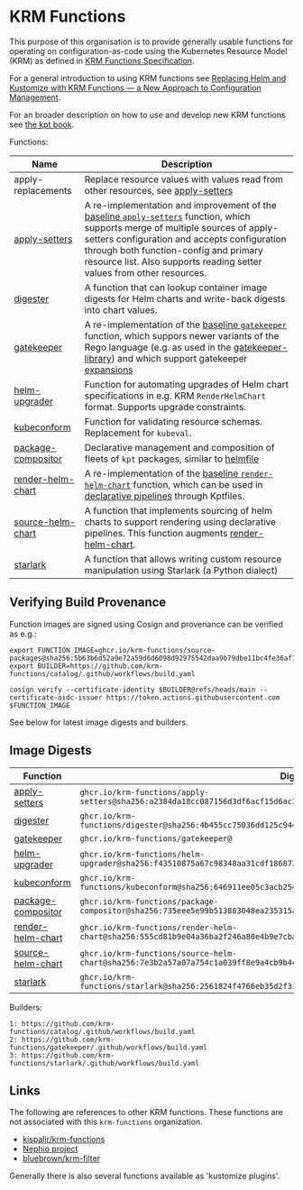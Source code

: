 # KRM Functions

This purpose of this organisation is to provide generally usable
functions for operating on configuration-as-code using the Kubernetes
Resource Model (KRM) as defined in [KRM Functions
Specification](https://github.com/kubernetes-sigs/kustomize/blob/master/cmd/config/docs/api-conventions/functions-spec.md).

For a general introduction to using KRM functions see [Replacing Helm and Kustomize with KRM Functions — a New Approach to Configuration Management](https://medium.com/@michael.vittrup.larsen/replacing-helm-and-kustomize-with-krm-functions-a-new-approach-to-configuration-management-676212cc1332).

For an broader description on how to use and develop new KRM functions see [the kpt book](https://kpt.dev/book/).

Functions:

| Name                                                                                                | Description                                                                                                                                                                                                                                                                                                                                                                   |
| --------------------------------------------------------------------------------------------------- | ----------------------------------------------------------------------------------------------------------------------------------------------------------------------------------------------------------------------------------------------------------------------------------------------------------------------------------------------------------------------------- |
| apply-replacements                                                                                  | Replace resource values with values read from other resources, see [apply-setters](https://github.com/krm-functions/catalog/blob/main/docs/apply-setters.md)                                                                                                                                                                                                                  |
| [apply-setters](https://github.com/krm-functions/catalog/blob/main/docs/apply-setters.md)           | A re-implementation and improvement of the [baseline `apply-setters`](https://catalog.kpt.dev/apply-setters/v0.2/) function, which supports merge of multiple sources of apply-setters configuration and accepts configuration through both function-config and primary resource list. Also supports reading setter values from other resources.                              |
| [digester](https://github.com/krm-functions/catalog/blob/main/docs/digester.md)                     | A function that can lookup container image digests for Helm charts and write-back digests into chart values.                                                                                                                                                                                                                                                                  |
| [gatekeeper](https://github.com/krm-functions/gatekeeper)                                           | A re-implementation of the [baseline `gatekeeper`](https://catalog.kpt.dev/gatekeeper/v0.2/) function, which suppors newer variants of the Rego language (e.g. as used in the [gatekeeper-library](https://github.com/open-policy-agent/gatekeeper-library)) and which support gatekeeper [expansions](https://open-policy-agent.github.io/gatekeeper/website/docs/expansion) |
| [helm-upgrader](https://github.com/krm-functions/catalog/blob/main/docs/helm-upgrader.md)           | Function for automating upgrades of Helm chart specifications in e.g. KRM `RenderHelmChart` format. Supports upgrade constraints.                                                                                                                                                                                                                                             |
| [kubeconform](https://github.com/krm-functions/catalog/blob/main/docs/kubeconform.md)               | Function for validating resource schemas. Replacement for `kubeval`.                                                                                                                                                                                                                                                                                                          |
| [package-compositor](https://github.com/krm-functions/catalog/blob/main/docs/package-compositor.md) | Declarative management and composition of fleets of `kpt` packages, similar to [helmfile](https://github.com/helmfile/helmfile)                                                                                                                                                                                                                                               |
| [render-helm-chart](https://github.com/krm-functions/catalog/blob/main/docs/render-helm-chart.md)   | A re-implementation of the [baseline `render-helm-chart`](https://catalog.kpt.dev/render-helm-chart/v0.2/) function, which can be used in [declarative pipelines](https://kpt.dev/book/04-using-functions/01-declarative-function-execution) through Kptfiles.                                                                                                                |
| [source-helm-chart](https://github.com/krm-functions/catalog/blob/main/docs/source-helm-chart.md)   | A function that implements sourcing of helm charts to support rendering using declarative pipelines. This function augments [render-helm-chart](docs/render-helm-chart.md).                                                                                                                                                                                                   |
| [starlark](https://github.com/krm-functions/starlark)                                               | A function that allows writing custom resource manipulation using Starlark (a Python dialect)                                                                                                                                                                                                                                                                                 |

## Verifying Build Provenance

Function images are signed using Cosign and provenance can be verified
as e.g.:

```
export FUNCTION_IMAGE=ghcr.io/krm-functions/source-packages@sha256:5b63b6d52a9e72a59d6d6098d92975542daa9b79dbe11bc4fe36af7b8f2e4fdc
export BUILDER=https://github.com/krm-functions/catalog/.github/workflows/build.yaml

cosign verify --certificate-identity $BUILDER@refs/heads/main --certificate-oidc-issuer https://token.actions.githubusercontent.com $FUNCTION_IMAGE
```

See below for latest image digests and builders.

## Image Digests

| Function                                                                                            | Digest                                                                                                             | Builder |
| --------------------------------------------------------------------------------------------------- | ------------------------------------------------------------------------------------------------------------------ | ------- |
| [apply-setters](https://github.com/krm-functions/catalog/blob/main/docs/apply-setters.md)           | `ghcr.io/krm-functions/apply-setters@sha256:a2384da18cc087156d3df6acf15d6ac354824c292927f359b21d6377c1361beb`      | 1       |
| [digester](https://github.com/krm-functions/catalog/blob/main/docs/digester.md)                     | `ghcr.io/krm-functions/digester@sha256:4b455cc75036dd125c94413ec240bece1addfdc82fe8813a9f078f6e336e985f`           | 1       |
| [gatekeeper](https://github.com/krm-functions/gatekeeper)                                           | `ghcr.io/krm-functions/gatekeeper@`                                                                                | 2       |
| [helm-upgrader](https://github.com/krm-functions/catalog/blob/main/docs/helm-upgrader.md)           | `ghcr.io/krm-functions/helm-upgrader@sha256:f43510875a67c98348aa31cdf186873e4cd48516e5018bb04b2b9bc7fa0d89ce`      | 1       |
| [kubeconform](https://github.com/krm-functions/catalog/blob/main/docs/kubeconform.md)               | `ghcr.io/krm-functions/kubeconform@sha256:646911ee05c3acb254b9a1765d30b14ccbddfa837500fa55ae4a6363aa6a987d`        | 1       |
| [package-compositor](https://github.com/krm-functions/catalog/blob/main/docs/package-compositor.md) | `ghcr.io/krm-functions/package-compositor@sha256:735eee5e99b513883048ea235315a523ec9d6c4c4200a507bdbf6ccb5483ee9c` | 1       |
| [render-helm-chart](https://github.com/krm-functions/catalog/blob/main/docs/render-helm-chart.md)   | `ghcr.io/krm-functions/render-helm-chart@sha256:555cd81b9e04a36ba2f246a80e4b9e7cba048c70a86dcd27f4412992e66fe1cb`  | 1       |
| [source-helm-chart](https://github.com/krm-functions/catalog/blob/main/docs/source-helm-chart.md)   | `ghcr.io/krm-functions/source-helm-chart@sha256:7e3b2a57a07a754c1a039ff8e9a4cb9b4ce7a10ea56ba6b99f8aad2450ee7cd0`  | 1       |
| [starlark](https://github.com/krm-functions/starlark)                                               | `ghcr.io/krm-functions/starlark@sha256:2561824f4766eb35d2f31eb300c4dae0c6e0c1156bd7b37822d85850d984c2f7`           | 3       |

Builders:

```
1: https://github.com/krm-functions/catalog/.github/workflows/build.yaml
2: https://github.com/krm-functions/gatekeeper/.github/workflows/build.yaml
3: https://github.com/krm-functions/starlark/.github/workflows/build.yaml
```

## Links

The following are references to other KRM functions. These functions
are not associated with this `krm-functions` organization.

- [kispaljr/krm-functions](https://github.com/kispaljr/krm-functions)
- [Nephio project](https://github.com/nephio-project/nephio/tree/main/krm-functions)
- [bluebrown/krm-filter](https://github.com/bluebrown/krm-filter)

Generally there is also several functions available as 'kustomize plugins'.
